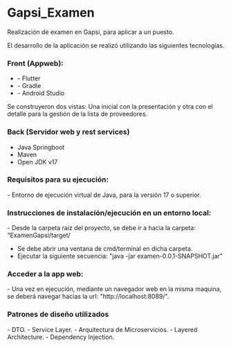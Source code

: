 # Gapsi_Examen
Realización de examen en Gapsi, para aplicar a un puesto.

El desarrollo de la aplicación se realizó utilizando las siguientes tecnologías.


<h3>Front (Appweb):</h3>
<ul>
<li>- Flutter</li>
<li>- Gradle</li>
<li>- Android Studio</li>
  </ul>
Se construyeron dos vistas: Una inicial con la presentación y otra con el detalle para la gestión de la lista de proveedores.


<h3>Back (Servidor web y rest services)</h3>
<ul>
  <li> Java Springboot</li>
  <li> Maven</li>
  <li> Open JDK v17</li>
</ul>


<h3>Requisitos para su ejecución:</h3>
- Entorno de ejecución virtual de Java, para la versión 17 o superior.

<h3>Instrucciones de instalación/ejecución en un entorno local:</h3>
- Desde la carpeta raíz del proyecto, se debe ir a hacia la carpeta: "ExamenGapsi/target/

- Se debe abrir una ventana de cmd/terminal en dicha carpeta.
- Ejecutar la siguiente secuencia: "java -jar examen-0.0.1-SNAPSHOT.jar"

<h3>Acceder a la app web:</h3>
- Una vez en ejecución, mediante un navegador web en la misma maquina, se deberá navegar hacias la url: "http://localhost:8089/".


<h3>Patrones de diseño utilizados</h3>
- DTO.
- Service Layer.
- Arquitectura de Microservicios.
- Layered Architecture.
- Dependency Injection.

  
